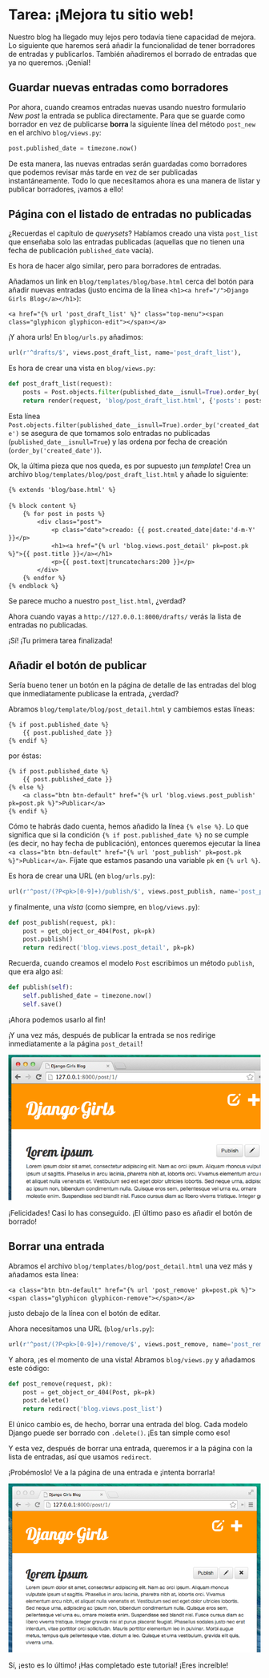 # Tarea: ¡Mejora tu sitio web!

Nuestro blog ha llegado muy lejos pero todavía tiene capacidad de mejora. Lo siguiente que haremos será añadir la funcionalidad de tener borradores de entradas y publicarlos. También añadiremos el borrado de entradas que ya no queremos. ¡Genial!


## Guardar nuevas entradas como borradores

Por ahora, cuando creamos entradas nuevas usando nuestro formulario *New post* la entrada se publica directamente. Para que se guarde como borrador en vez de publicarse **borra** la siguiente línea del método `post_new` en el archivo `blog/views.py`: 

```python
post.published_date = timezone.now()
```

De esta manera, las nuevas entradas serán guardadas como borradores que podemos revisar más tarde en vez de ser publicadas instantáneamente. Todo lo que necesitamos ahora es una manera de listar y publicar borradores, ¡vamos a ello!

## Página con el listado de entradas no publicadas

¿Recuerdas el capítulo de *querysets*? Habíamos creado una vista `post_list` que enseñaba solo las entradas publicadas (aquellas que no tienen una fecha de publicación `published_date` vacía). 

Es hora de hacer algo similar, pero para borradores de entradas.

Añadamos un link en `blog/templates/blog/base.html` cerca del botón para añadir nuevas entradas (justo encima de la línea `<h1><a href="/">Django Girls Blog</a></h1>`):

```django
<a href="{% url 'post_draft_list' %}" class="top-menu"><span class="glyphicon glyphicon-edit"></span></a>
```

¡Y ahora urls! En `blog/urls.py` añadimos:

```python
url(r'^drafts/$', views.post_draft_list, name='post_draft_list'),
```

Es hora de crear una vista en `blog/views.py`:

```python
def post_draft_list(request):
    posts = Post.objects.filter(published_date__isnull=True).order_by('created_date')
    return render(request, 'blog/post_draft_list.html', {'posts': posts})
```

Esta línea `Post.objects.filter(published_date__isnull=True).order_by('created_date')` se asegura de que tomamos solo entradas no publicadas (`published_date__isnull=True`) y las ordena por fecha de creación (`order_by('created_date')`).

Ok, la última pieza que nos queda, es por supuesto ¡un *template*! Crea un archivo `blog/templates/blog/post_draft_list.html` y añade lo siguiente:

```django
{% extends 'blog/base.html' %}

{% block content %}
    {% for post in posts %}
        <div class="post">
            <p class="date">creado: {{ post.created_date|date:'d-m-Y' }}</p>
            <h1><a href="{% url 'blog.views.post_detail' pk=post.pk %}">{{ post.title }}</a></h1>
            <p>{{ post.text|truncatechars:200 }}</p>
        </div>
    {% endfor %}
{% endblock %}
```

Se parece mucho a nuestro `post_list.html`, ¿verdad?

Ahora cuando vayas a `http://127.0.0.1:8000/drafts/` verás la lista de entradas no publicadas.

¡Sí! ¡Tu primera tarea finalizada!

## Añadir el botón de publicar

Sería bueno tener un botón en la página de detalle de las entradas del blog que inmediatamente publicase la entrada, ¿verdad?

Abramos `blog/template/blog/post_detail.html` y cambiemos estas líneas:

```django
{% if post.published_date %}
    {{ post.published_date }}
{% endif %}
```

por éstas:

```django
{% if post.published_date %}
    {{ post.published_date }}
{% else %}
    <a class="btn btn-default" href="{% url 'blog.views.post_publish' pk=post.pk %}">Publicar</a>
{% endif %}
```

Cómo te habrás dado cuenta, hemos añadido la línea `{% else %}`. Lo que significa que si la condición `{% if post.published_date %}` no se cumple (es decir, no hay fecha de publicación), entonces queremos ejecutar la línea `<a class="btn btn-default" href="{% url 'post_publish' pk=post.pk %}">Publicar</a>`. Fíjate que estamos pasando una variable `pk` en `{% url %}`.

Es hora de crear una URL (en `blog/urls.py`):

```python
url(r'^post/(?P<pk>[0-9]+)/publish/$', views.post_publish, name='post_publish'),
```

y finalmente, una *vista* (como siempre, en `blog/views.py`):

```python
def post_publish(request, pk):
    post = get_object_or_404(Post, pk=pk)
    post.publish()
    return redirect('blog.views.post_detail', pk=pk)
```

Recuerda, cuando creamos el modelo `Post` escribimos un método `publish`, que era algo así:

```python
def publish(self):
    self.published_date = timezone.now()
    self.save()
```

¡Ahora podemos usarlo al fin!

¡Y una vez más, después de publicar la entrada se nos redirige inmediatamente a la página `post_detail`!  

![Publish button](images/publish2.png)

¡Felicidades! Casi lo has conseguido. ¡El último paso es añadir el botón de borrado!

## Borrar una entrada

Abramos el archivo `blog/templates/blog/post_detail.html` una vez más y añadamos esta línea:

```django
<a class="btn btn-default" href="{% url 'post_remove' pk=post.pk %}"><span class="glyphicon glyphicon-remove"></span></a>
```

justo debajo de la línea con el botón de editar.

Ahora necesitamos una URL (`blog/urls.py`):

```python
url(r'^post/(?P<pk>[0-9]+)/remove/$', views.post_remove, name='post_remove'),
```

Y ahora, ¡es el momento de una vista! Abramos `blog/views.py` y añadamos este código:

```python
def post_remove(request, pk):
    post = get_object_or_404(Post, pk=pk)
    post.delete()
    return redirect('blog.views.post_list')
```

El único cambio es, de hecho, borrar una entrada del blog. Cada modelo Django puede ser borrado con `.delete()`. ¡Es tan simple como eso!

Y esta vez, después de borrar una entrada, queremos ir a la página con la lista de entradas, así que usamos `redirect`.

¡Probémoslo! Ve a la página de una entrada e ¡intenta borrarla!

![Delete button](images/delete3.png)

Sí, ¡esto es lo último! ¡Has completado este tutorial! ¡Eres increíble!
